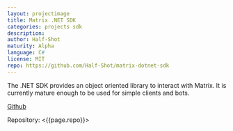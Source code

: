 ```yaml
---
layout: projectimage
title: Matrix .NET SDK
categories: projects sdk
description: 
author: Half-Shot
maturity: Alpha
language: C#
license: MIT
repo: https://github.com/Half-Shot/matrix-dotnet-sdk
---
```


The .NET SDK provides an object oriented library to interact with Matrix. It is currently mature enough to be used for simple clients and bots.

[Github](https://github.com/Half-Shot/matrix-dotnet-sdk)

Repository: <{{page.repo}}>
